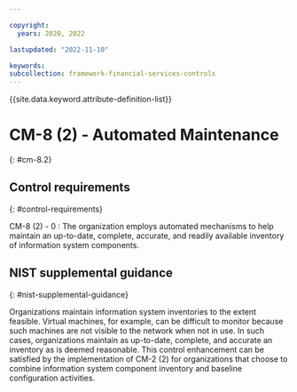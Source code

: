 ```yaml
---

copyright:
  years: 2020, 2022

lastupdated: "2022-11-10"

keywords: 
subcollection: framework-financial-services-controls
---
```


{{site.data.keyword.attribute-definition-list}}

               
# CM-8 (2) - Automated Maintenance
{: #cm-8.2}

## Control requirements
{: #control-requirements}

CM-8 (2) - 0
    : The organization employs automated mechanisms to help maintain an up-to-date, complete, accurate, and readily available inventory of information system components.

## NIST supplemental guidance
{: #nist-supplemental-guidance}

Organizations maintain information system inventories to the extent feasible. Virtual machines, for example, can be difficult to monitor because such machines are not visible to the network when not in use. In such cases, organizations maintain as up-to-date, complete, and accurate an inventory as is deemed reasonable. This control enhancement can be satisfied by the implementation of CM-2 (2) for organizations that choose to combine information system component inventory and baseline configuration activities.





